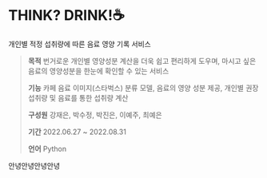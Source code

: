 # THINK? DRINK!☕
개인별 적정 섭취량에 따른 음료 영양 기록 서비스


> **목적** 번거로운 개인별 영양성분 계산을 더욱 쉽고 편리하게 도우며, 마시고 싶은 음료의 영양성분을 한눈에 확인할 수 있는 서비스
> 
> **기능** 카페 음료 이미지(스타벅스) 분류 모델, 음료의 영양 성분 제공, 개인별 권장 섭취량 및 음료를 통한 섭취량 계산
> 
> **구성원** 강재은, 박수정, 박진은, 이예주, 최예은
>
> **기간** 2022.06.27 ~ 2022.08.31
>
> **언어** Python

안녕안녕안녕안녕